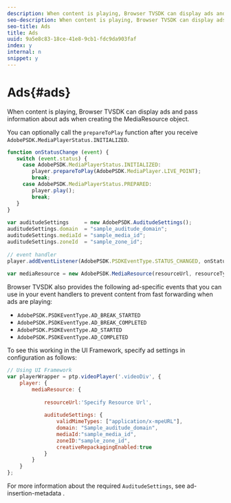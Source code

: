 ```yaml
---
description: When content is playing, Browser TVSDK can display ads and pass information about ads when creating the MediaResource object.
seo-description: When content is playing, Browser TVSDK can display ads and pass information about ads when creating the MediaResource object.
seo-title: Ads
title: Ads
uuid: 9a5e8c83-18ce-41e8-9cb1-fdc9da903faf
index: y
internal: n
snippet: y
---
```


# Ads{#ads}

When content is playing, Browser TVSDK can display ads and pass information about ads when creating the MediaResource object.

You can optionally call the `prepareToPlay` function after you receive `AdobePSDK.MediaPlayerStatus.INITIALIZED`. 

```js
function onStatusChange (event) { 
   switch (event.status) { 
     case AdobePSDK.MediaPlayerStatus.INITIALIZED: 
        player.prepareToPlay(AdobePSDK.MediaPlayer.LIVE_POINT); 
        break; 
     case AdobePSDK.MediaPlayerStatus.PREPARED: 
        player.play(); 
        break; 
   } 
} 
 
var auditudeSettings     = new AdobePSDK.AuditudeSettings(); 
auditudeSettings.domain  = "sample_auditude_domain"; 
auditudeSettings.mediaId = "sample_media_id"; 
auditudeSettings.zoneId  = "sample_zone_id"; 
 
// event handler 
player.addEventListener(AdobePSDK.PSDKEventType.STATUS_CHANGED, onStatusChange); 
 
var mediaResource = new AdobePSDK.MediaResource(resourceUrl, resourceType, auditudeSettings, false);
```

Browser TVSDK also provides the following ad-specific events that you can use in your event handlers to prevent content from fast forwarding when ads are playing:

* `AdobePSDK.PSDKEventType.AD_BREAK_STARTED` 
* `AdobePSDK.PSDKEventType.AD_BREAK_COMPLETED` 
* `AdobePSDK.PSDKEventType.AD_STARTED` 
* `AdobePSDK.PSDKEventType.AD_COMPLETED`

To see this working in the UI Framework, specify ad settings in configuration as follows: 

```js
// Using UI Framework 
var playerWrapper = ptp.videoPlayer('.videoDiv', { 
    player: { 
        mediaResource: { 
 
            resourceUrl:'Specify Resource Url', 
 
            auditudeSettings: { 
                validMimeTypes: ["application/x-mpeURL"], 
                domain: "Sample_auditude_domain", 
                mediaId:"sample_media_id", 
                zoneID:"sample_zone_id", 
                creativeRepackagingEnabled:true 
            } 
        } 
    } 
}; 

```

For more information about the required `AuditudeSettings`, see  ad-insertion-metadata . 
